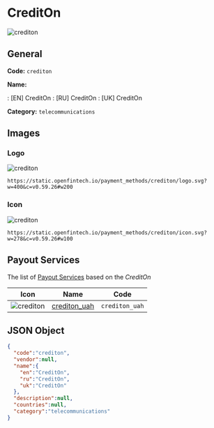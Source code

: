 
# CreditOn 
![crediton](https://static.openfintech.io/payment_methods/crediton/logo.svg?w=400&c=v0.59.26#w200)  

## General 
**Code:** `crediton` 
 
**Name:** 
 
:	[EN] CreditOn 
:	[RU] CreditOn 
:	[UK] CreditOn 
 
**Category:** `telecommunications` 
 

## Images 

### Logo 
![crediton](https://static.openfintech.io/payment_methods/crediton/logo.svg?w=400&c=v0.59.26#w200)  

```
https://static.openfintech.io/payment_methods/crediton/logo.svg?w=400&c=v0.59.26#w200
```  

### Icon 
![crediton](https://static.openfintech.io/payment_methods/crediton/icon.svg?w=278&c=v0.59.26#w100)  

```
https://static.openfintech.io/payment_methods/crediton/icon.svg?w=278&c=v0.59.26#w100
```  

## Payout Services 
 
The list of [Payout Services](/payout-services/) based on the _CreditOn_ 

|Icon|Name|Code| 
|:---:|:---:|:---:| 
|![crediton](https://static.openfintech.io/payout_methods/crediton/icon.svg?w=278&c=v0.59.26#w40) |[crediton_uah](/payout-services/crediton_uah/)|`crediton_uah`| 
 

## JSON Object 

```json
{
  "code":"crediton",
  "vendor":null,
  "name":{
    "en":"CreditOn",
    "ru":"CreditOn",
    "uk":"CreditOn"
  },
  "description":null,
  "countries":null,
  "category":"telecommunications"
}
```  
